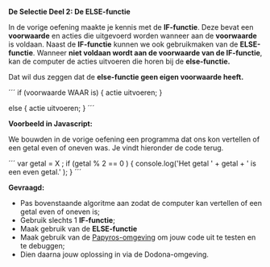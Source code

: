 **De Selectie Deel 2: De ELSE-functie**

In de vorige oefening maakte je kennis met de **IF-functie**. Deze bevat een **voorwaarde** en acties die uitgevoerd worden wanneer aan de **voorwaarde** is voldaan. 
Naast de **IF-functie** kunnen we ook gebruikmaken van de **ELSE-functie**. Wanneer **niet voldaan wordt aan de voorwaarde van de IF-functie**, kan de computer
de acties uitvoeren die horen bij de **else-functie.**

Dat wil dus zeggen dat de **else-functie geen eigen voorwaarde heeft.** 



´´´
if (voorwaarde WAAR is) { 
actie uitvoeren;
}

else { 
actie uitvoeren;
}
´´´


**Voorbeeld in Javascript:**

We bouwden in de vorige oefening een programma dat ons kon vertellen of een getal even of oneven was. Je vindt hieronder de code terug.


´´´
var getal = X ;
if (getal % 2 == 0  ) { 
console.log('Het getal ' + getal + ' is een even getal.' );
}
´´´

**Gevraagd:**
* Pas bovenstaande algoritme aan zodat de computer kan vertellen of een getal even of oneven is;
* Gebruik slechts 1 **IF-functie**; 
* Maak gebruik van de **ELSE-functie**
* Maak gebruik van de [Papyros-omgeving](https://papyros.dodona.be/?locale=nl&language=JavaScript) om jouw code uit te testen en te debuggen;
* Dien daarna jouw oplossing in via de Dodona-omgeving. 
